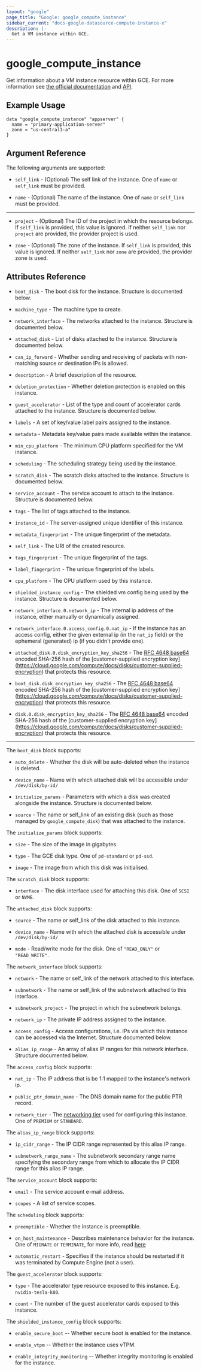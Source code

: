 ```yaml
---
layout: "google"
page_title: "Google: google_compute_instance"
sidebar_current: "docs-google-datasource-compute-instance-x"
description: |-
  Get a VM instance within GCE.
---
```


# google\_compute\_instance

Get information about a VM instance resource within GCE. For more information see
[the official documentation](https://cloud.google.com/compute/docs/instances)
and
[API](https://cloud.google.com/compute/docs/reference/latest/instances).


## Example Usage

```hcl
data "google_compute_instance" "appserver" {
  name = "primary-application-server"
  zone = "us-central1-a"
}
```

## Argument Reference

The following arguments are supported:

* `self_link` - (Optional) The self link of the instance. One of `name` or `self_link` must be provided.

* `name` - (Optional) The name of the instance. One of `name` or `self_link` must be provided.

---

* `project` - (Optional) The ID of the project in which the resource belongs.
    If `self_link` is provided, this value is ignored.  If neither `self_link`
    nor `project` are provided, the provider project is used.

* `zone` - (Optional) The zone of the instance. If `self_link` is provided, this
    value is ignored.  If neither `self_link` nor `zone` are provided, the
    provider zone is used.

## Attributes Reference

* `boot_disk` - The boot disk for the instance. Structure is documented below.

* `machine_type` - The machine type to create.

* `network_interface` - The networks attached to the instance. Structure is documented below.

* `attached_disk` - List of disks attached to the instance. Structure is documented below.

* `can_ip_forward` - Whether sending and receiving of packets with non-matching source or destination IPs is allowed.

* `description` - A brief description of the resource.

* `deletion_protection` - Whether deletion protection is enabled on this instance.

* `guest_accelerator` - List of the type and count of accelerator cards attached to the instance. Structure is documented below.

* `labels` - A set of key/value label pairs assigned to the instance.

* `metadata` - Metadata key/value pairs made available within the instance.

* `min_cpu_platform` - The minimum CPU platform specified for the VM instance.

* `scheduling` - The scheduling strategy being used by the instance.

* `scratch_disk` - The scratch disks attached to the instance. Structure is documented below.

* `service_account` - The service account to attach to the instance. Structure is documented below.

* `tags` - The list of tags attached to the instance.

* `instance_id` - The server-assigned unique identifier of this instance.

* `metadata_fingerprint` - The unique fingerprint of the metadata.

* `self_link` - The URI of the created resource.

* `tags_fingerprint` - The unique fingerprint of the tags.

* `label_fingerprint` - The unique fingerprint of the labels.

* `cpu_platform` - The CPU platform used by this instance.

* `shielded_instance_config` - The shielded vm config being used by the instance. Structure is documented below.

* `network_interface.0.network_ip` - The internal ip address of the instance, either manually or dynamically assigned.

* `network_interface.0.access_config.0.nat_ip` - If the instance has an access config, either the given external ip (in the `nat_ip` field) or the ephemeral (generated) ip (if you didn't provide one).

* `attached_disk.0.disk_encryption_key_sha256` - The [RFC 4648 base64](https://tools.ietf.org/html/rfc4648#section-4)
    encoded SHA-256 hash of the [customer-supplied encryption key]
    (https://cloud.google.com/compute/docs/disks/customer-supplied-encryption) that protects this resource.

* `boot_disk.disk_encryption_key_sha256` - The [RFC 4648 base64](https://tools.ietf.org/html/rfc4648#section-4)
    encoded SHA-256 hash of the [customer-supplied encryption key]
    (https://cloud.google.com/compute/docs/disks/customer-supplied-encryption) that protects this resource.

* `disk.0.disk_encryption_key_sha256` - The [RFC 4648 base64](https://tools.ietf.org/html/rfc4648#section-4)
    encoded SHA-256 hash of the [customer-supplied encryption key]
    (https://cloud.google.com/compute/docs/disks/customer-supplied-encryption) that protects this resource.

---

The `boot_disk` block supports:

* `auto_delete` - Whether the disk will be auto-deleted when the instance is deleted.

* `device_name` - Name with which attached disk will be accessible under `/dev/disk/by-id/`

* `initialize_params` - Parameters with which a disk was created alongside the instance.
    Structure is documented below.

* `source` - The name or self_link of an existing disk (such as those managed by
    `google_compute_disk`) that was attached to the instance.

The `initialize_params` block supports:

* `size` - The size of the image in gigabytes.

* `type` - The GCE disk type. One of `pd-standard` or `pd-ssd`.

* `image` - The image from which this disk was initialised.

The `scratch_disk` block supports:

* `interface` - The disk interface used for attaching this disk. One of `SCSI` or `NVME`.

The `attached_disk` block supports:

* `source` - The name or self_link of the disk attached to this instance.

* `device_name` - Name with which the attached disk is accessible
    under `/dev/disk/by-id/`

* `mode` - Read/write mode for the disk. One of `"READ_ONLY"` or `"READ_WRITE"`.

The `network_interface` block supports:

* `network` - The name or self_link of the network attached to this interface.

*  `subnetwork` - The name or self_link of the subnetwork attached to this interface.

*  `subnetwork_project` - The project in which the subnetwork belongs.

* `network_ip` - The private IP address assigned to the instance.

* `access_config` - Access configurations, i.e. IPs via which this
    instance can be accessed via the Internet. Structure documented below.

* `alias_ip_range` - An array of alias IP ranges for this network interface. Structure documented below.

The `access_config` block supports:

* `nat_ip` - The IP address that is be 1:1 mapped to the instance's
    network ip.

* `public_ptr_domain_name` - The DNS domain name for the public PTR record.

* `network_tier` - The [networking tier][network-tier] used for configuring this instance. One of `PREMIUM` or `STANDARD`.

The `alias_ip_range` block supports:

* `ip_cidr_range` - The IP CIDR range represented by this alias IP range.

* `subnetwork_range_name` - The subnetwork secondary range name specifying
    the secondary range from which to allocate the IP CIDR range for this alias IP
    range.

The `service_account` block supports:

* `email` - The service account e-mail address.

* `scopes` - A list of service scopes.

The `scheduling` block supports:

* `preemptible` - Whether the instance is preemptible.

* `on_host_maintenance` - Describes maintenance behavior for the
    instance. One of `MIGRATE` or `TERMINATE`, for more info, read
    [here](https://cloud.google.com/compute/docs/instances/setting-instance-scheduling-options)

* `automatic_restart` - Specifies if the instance should be
    restarted if it was terminated by Compute Engine (not a user).

The `guest_accelerator` block supports:

* `type` - The accelerator type resource exposed to this instance. E.g. `nvidia-tesla-k80`.

* `count` - The number of the guest accelerator cards exposed to this instance.

[network-tier]: https://cloud.google.com/network-tiers/docs/overview

The `shielded_instance_config` block supports:

* `enable_secure_boot` -- Whether secure boot is enabled for the instance.

* `enable_vtpm` -- Whether the instance uses vTPM.

* `enable_integrity_monitoring` -- Whether integrity monitoring is enabled for the instance.
